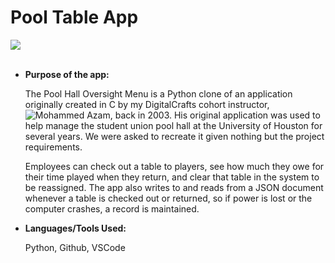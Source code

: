 # Pool Table App

![](https://github.com/nicolealdurien/PoolTableApp/blob/main/poolhall.png?raw=true)
<br /> <br />
* **Purpose of the app:** 

  The Pool Hall Oversight Menu is a Python clone of an application originally created in C by my DigitalCrafts cohort instructor, ![Mohammed Azam](https://github.com/azamsharp), back in 2003.  His original application was used to help manage the student union pool hall at the University of Houston for several years. We were asked to recreate it given nothing but the project requirements.

  Employees can check out a table to players, see how much they owe for their time played when they return, and clear that table in the system to be reassigned. The app also writes to and reads from a JSON document whenever a table is checked out or returned, so if power is lost or the computer crashes, a record is maintained.

* **Languages/Tools Used:**

  Python, Github, VSCode

